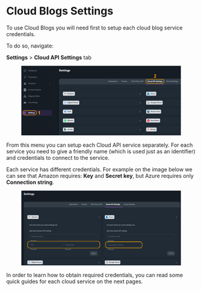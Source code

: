 # Cloud Blogs Settings

To use Cloud Blogs you will need first to setup each cloud blog service credentials.

To do so, navigate:

**Settings** > **Cloud API Settings** tab

<figure><img src="../../../.gitbook/assets/cloud settings.jpg" alt=""><figcaption></figcaption></figure>

From this menu you can setup each Cloud API service separately. For each service you need to give a friendly name (which is used just as an identifier) and credentials to connect to the service.

Each service has different credentials. For example on the image below we can see that Amazon requires: **Key** and **Secret key**, but Azure requires only **Connection string**.

<figure><img src="../../../.gitbook/assets/cloud api settings - settings.jpg" alt=""><figcaption></figcaption></figure>

In order to learn how to obtain required credentials, you can read some quick guides for each cloud service on the next pages.
